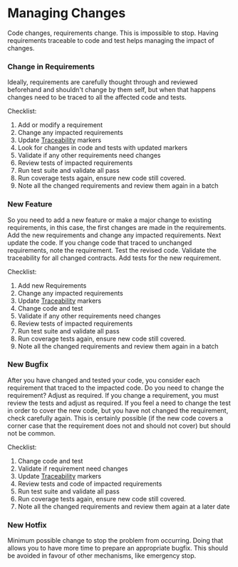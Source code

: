 # Managing Changes

Code changes, requirements change. This is impossible to stop. Having requirements traceable to code and test helps managing the impact of changes.

### Change in Requirements

Ideally, requirements are carefully thought through and reviewed beforehand and shouldn't change by them self, but when that happens changes need to be traced to all the affected code and tests.

Checklist:

1. Add or modify a requirement
2. Change any impacted requirements
3. Update [Traceability](traceability.md) markers
4. Look for changes in code and tests with updated markers
5. Validate if any other requirements need changes
6. Review tests of impacted requirements
7. Run test suite and validate all pass
8. Run coverage tests again, ensure new code still covered.
9. Note all the changed requirements and review them again in a batch

### New Feature

So you need to add a new feature or make a major change to existing requirements, in this case, the first changes are made in the requirements. Add the new requirements and change any impacted requirements. Next update the code. If you change code that traced to unchanged requirements, note the requirement. Test the revised code. Validate the traceability for all changed contracts. Add tests for the new requirement.

Checklist:

1. Add new Requirements
2. Change any impacted requirements
3. Update [Traceability](traceability.md) markers
4. Change code and test
5. Validate if any other requirements need changes
6. Review tests of impacted requirements
7. Run test suite and validate all pass
8. Run coverage tests again, ensure new code still covered.
9. Note all the changed requirements and review them again in a batch

### New Bugfix

After you have changed and tested your code, you consider each requirement that traced to the impacted code. Do you need to change the requirement? Adjust as required. If you change a requirement, you must review the tests and adjust as required. If you feel a need to change the test in order to cover the new code, but you have not changed the requirement, check carefully again. This is certainly possible \(if the new code covers a corner case that the requirement does not and should not cover\) but should not be common.

Checklist:

1. Change code and test
2. Validate if requirement need changes
3. Update [Traceability](traceability.md) markers
4. Review tests and code of impacted requirements
5. Run test suite and validate all pass
6. Run coverage tests again, ensure new code still covered.
7. Note all the changed requirements and review them again at a later date

### New Hotfix

Minimum possible change to stop the problem from occurring. Doing that allows you to have more time to prepare an appropriate bugfix. This should be avoided in favour of other mechanisms, like emergency stop.

